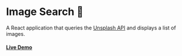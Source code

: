 # Image Search 📸
A React application that queries the [Unsplash API](https://unsplash.com/developers) and displays a list of images.

#### [Live Demo](https://hmarin7755.github.io/image-search/) 
